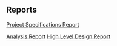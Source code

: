 ## Reports

[Project Specifications Report](https://github.com/Ozanaydinn/Ozanaydinn.github.io/blob/main/docs/Project%20Specifications.pdf)

[Analysis Report](https://github.com/Ozanaydinn/Ozanaydinn.github.io/blob/main/docs/Here!.Analysis.Report.Fall2020.pdf)
[High Level Design Report](https://github.com/Ozanaydinn/Ozanaydinn.github.io/blob/main/docs/High%20Level%20Design%20Report.pdf)
